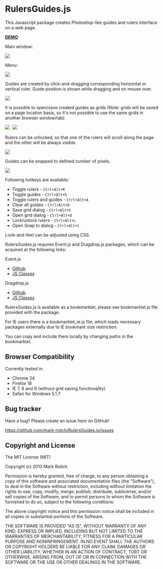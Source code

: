 RulersGuides.js
=================

This Javascript package creates Photoshop-like guides and rulers interface on a web page.

<a href="http://mark-rolich.github.io/RulersGuides.js/" target="_blank"><strong>DEMO</strong></a>

Main window:

<img src="http://mark-rolich.github.io/RulersGuides.js/screenshots/main.png" />

Menu:

<img src="http://mark-rolich.github.io/RulersGuides.js/screenshots/menu.png" />

Guides are created by click-and-dragging corresponding horizontal or vertical ruler.
Guide position is shown while dragging and on mouse over.

<img src="http://mark-rolich.github.io/RulersGuides.js/screenshots/guides.png" />

It is possible to open/save created guides as grids
(Note: grids will be saved on a page location basis, so it's not possible to use the same grids in another browser window/tab).

<img src="http://mark-rolich.github.io/RulersGuides.js/screenshots/save_grid.png" />&nbsp;
<img src="http://mark-rolich.github.io/RulersGuides.js/screenshots/open_grid.png" />

Rulers can be unlocked, so that one of the rulers will scroll along the page and the other will be always visible.

<img src="http://mark-rolich.github.io/RulersGuides.js/screenshots/unlock.png" />

Guides can be snapped to defined number of pixels.

<img src="http://mark-rolich.github.io/RulersGuides.js/screenshots/snap_to.png" />

Following hotkeys are available:

* Toggle rulers - `Ctrl+Alt+R`
* Toggle guides - `Ctrl+Alt+G`
* Toggle rulers and guides - `Ctrl+Alt+A`
* Clear all guides - `Ctrl+Alt+D`
* Save grid dialog - `Ctrl+Alt+S`
* Open grid dialog - `Ctrl+Alt+O`
* Lock/unlock rulers - `Ctrl+Alt+L`
* Open Snap to dialog - `Ctrl+Alt+C`

Look-and-feel can be adjusted using CSS.

RulersGuides.js requires Event.js and Dragdrop.js packages, which can be acquired at the following links:

Event.js

* [Github](https://github.com/mark-rolich/Event.js)
* [JS Classes](http://www.jsclasses.org/package/212-JavaScript-Handle-events-in-a-browser-independent-manner.html)

Dragdrop.js

* [Github](https://github.com/mark-rolich/Dragdrop.js)
* [JS Classes](http://www.jsclasses.org/package/215-JavaScript-Handle-drag-and-drop-events-of-page-elements.html)

RulersGuides.js is available as a bookmarklet, please see bookmarklet.js file provided with the package.

For IE users there is a bookmarklet_ie.js file, which loads necessary packages externally due to IE bookmark size restriction.

You can copy and include them locally by changing paths in the bookmarklet.

Browser Compatibility
--------------------

Currently tested in:

* Chrome 24
* Firefox 18
* IE 7, 8 and 9 (without grid saving functionality)
* Safari for Windows 5.1.7

Bug tracker
-----------

Have a bug? Please create an issue here on GitHub!

https://github.com/mark-rolich/RulersGuides.js/issues

Copyright and License
---------------------

The MIT License (MIT)

Copyright (c) 2013 Mark Rolich

Permission is hereby granted, free of charge, to any person obtaining a copy
of this software and associated documentation files (the "Software"), to deal
in the Software without restriction, including without limitation the rights
to use, copy, modify, merge, publish, distribute, sublicense, and/or sell
copies of the Software, and to permit persons to whom the Software is
furnished to do so, subject to the following conditions:

The above copyright notice and this permission notice shall be included in
all copies or substantial portions of the Software.

THE SOFTWARE IS PROVIDED "AS IS", WITHOUT WARRANTY OF ANY KIND, EXPRESS OR
IMPLIED, INCLUDING BUT NOT LIMITED TO THE WARRANTIES OF MERCHANTABILITY,
FITNESS FOR A PARTICULAR PURPOSE AND NONINFRINGEMENT. IN NO EVENT SHALL THE
AUTHORS OR COPYRIGHT HOLDERS BE LIABLE FOR ANY CLAIM, DAMAGES OR OTHER
LIABILITY, WHETHER IN AN ACTION OF CONTRACT, TORT OR OTHERWISE, ARISING FROM,
OUT OF OR IN CONNECTION WITH THE SOFTWARE OR THE USE OR OTHER DEALINGS IN
THE SOFTWARE.
